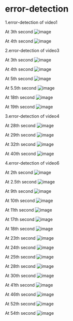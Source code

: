 # error-detection

1.error-detection of video1

At 3th second
![image](https://github.com/joeisme/error-detection/blob/main/3S.JPG)

At 4th second
![image](https://github.com/joeisme/error-detection/blob/main/15S.JPG)

2.error-detection of video3

At 3th second
![image](https://github.com/joeisme/error-detection/blob/main/2.3S.JPG)

At 4th second
![image](https://github.com/joeisme/error-detection/blob/main/4S.JPG)

At 5th second
![image](https://github.com/joeisme/error-detection/blob/main/5.JPG)

At 5.5th second
![image](https://github.com/joeisme/error-detection/blob/main/5.5S.JPG)

At 18th second
![image](https://github.com/joeisme/error-detection/blob/main/18S.JPG)

At 19th second
![image](https://github.com/joeisme/error-detection/blob/main/19S.JPG)


3.error-detection of video4

At 28th second
![image](https://github.com/joeisme/error-detection/blob/main/28S.JPG)

At 29th second
![image](https://github.com/joeisme/error-detection/blob/main/29S.JPG)

At 32th second
![image](https://github.com/joeisme/error-detection/blob/main/32S.JPG)

At 40th second
![image](https://github.com/joeisme/error-detection/blob/main/40.JPG)

4.error-detection of video6

At 2th second
![image](https://github.com/joeisme/error-detection/blob/main/62S.JPG)

At 2.5th second
![image](https://github.com/joeisme/error-detection/blob/main/62.5S.JPG)

At 9th second
![image](https://github.com/joeisme/error-detection/blob/main/69S.JPG)

At 10th second
![image](https://github.com/joeisme/error-detection/blob/main/610S.JPG)

At 11th second
![image](https://github.com/joeisme/error-detection/blob/main/611S.JPG)

At 17th second
![image](https://github.com/joeisme/error-detection/blob/main/611S.JPG)

At 18th second
![image](https://github.com/joeisme/error-detection/blob/main/618S.JPG)

At 23th second
![image](https://github.com/joeisme/error-detection/blob/main/623S.JPG)

At 24th second
![image](https://github.com/joeisme/error-detection/blob/main/624S.JPG)

At 25th second
![image](https://github.com/joeisme/error-detection/blob/main/625S.JPG)

At 28th second
![image](https://github.com/joeisme/error-detection/blob/main/628S.JPG)

At 30th second
![image](https://github.com/joeisme/error-detection/blob/main/630S.JPG)

At 41th second
![image](https://github.com/joeisme/error-detection/blob/main/641S.JPG)

At 46th second
![image](https://github.com/joeisme/error-detection/blob/main/646S.JPG)

At 52th second
![image](https://github.com/joeisme/error-detection/blob/main/652S.JPG)

At 54th second
![image](https://github.com/joeisme/error-detection/blob/main/654S.JPG)


